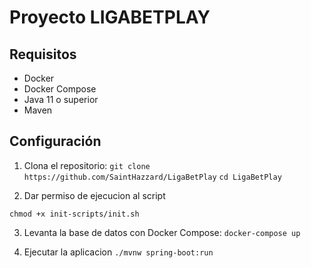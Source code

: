# Proyecto LIGABETPLAY

## Requisitos

- Docker
- Docker Compose
- Java 11 o superior
- Maven

## Configuración

1. Clona el repositorio:
  `git clone https://github.com/SaintHazzard/LigaBetPlay`
  `cd LigaBetPlay`

2. Dar permiso de ejecucion al script

  `chmod +x init-scripts/init.sh`

3. Levanta la base de datos con Docker Compose:
  `docker-compose up`

4. Ejecutar la aplicacion
  `./mvnw spring-boot:run`
